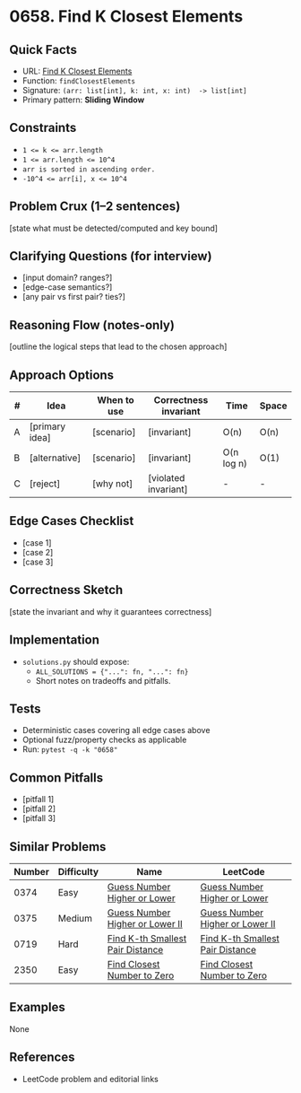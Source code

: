 # 0658. Find K Closest Elements

## Quick Facts

- URL: [Find K Closest Elements](https://leetcode.com/problems/find-k-closest-elements/)
- Function: `findClosestElements`
- Signature: `(arr: list[int], k: int, x: int)  -> list[int]`
- Primary pattern: **Sliding Window**

## Constraints

- `1 <= k <= arr.length`
- `1 <= arr.length <= 10^4`
- `arr is sorted in ascending order.`
- `-10^4 <= arr[i], x <= 10^4`

## Problem Crux (1–2 sentences)

[state what must be detected/computed and key bound]

## Clarifying Questions (for interview)

- [input domain? ranges?]
- [edge-case semantics?]
- [any pair vs first pair? ties?]

## Reasoning Flow (notes-only)

[outline the logical steps that lead to the chosen approach]

## Approach Options

| # | Idea | When to use | Correctness invariant | Time | Space |
|---|------|-------------|-----------------------|------|-------|
| A | [primary idea] | [scenario] | [invariant] | O(n) | O(n) |
| B | [alternative] | [scenario] | [invariant] | O(n log n) | O(1) |
| C | [reject] | [why not] | [violated invariant] | - | - |

## Edge Cases Checklist

- [case 1]
- [case 2]
- [case 3]

## Correctness Sketch

[state the invariant and why it guarantees correctness]

## Implementation

- `solutions.py` should expose:
  - `ALL_SOLUTIONS = {"...": fn, "...": fn}`
  - Short notes on tradeoffs and pitfalls.

## Tests

- Deterministic cases covering all edge cases above
- Optional fuzz/property checks as applicable
- Run: `pytest -q -k "0658"`

## Common Pitfalls

- [pitfall 1]
- [pitfall 2]
- [pitfall 3]

## Similar Problems

| Number | Difficulty | Name | LeetCode |
|---|---|---|---|
| 0374 | Easy | [Guess Number Higher or Lower](../0374-guess-number-higher-or-lower/readme.md) | [Guess Number Higher or Lower](https://leetcode.com/problems/guess-number-higher-or-lower/) |
| 0375 | Medium | [Guess Number Higher or Lower II](../0375-guess-number-higher-or-lower-ii/readme.md) | [Guess Number Higher or Lower II](https://leetcode.com/problems/guess-number-higher-or-lower-ii/) |
| 0719 | Hard | [Find K-th Smallest Pair Distance](../0719-find-k-th-smallest-pair-distance/readme.md) | [Find K-th Smallest Pair Distance](https://leetcode.com/problems/find-k-th-smallest-pair-distance/) |
| 2350 | Easy | [Find Closest Number to Zero](../2350-find-closest-number-to-zero/readme.md) | [Find Closest Number to Zero](https://leetcode.com/problems/find-closest-number-to-zero/) |

## Examples

None

## References

- LeetCode problem and editorial links

